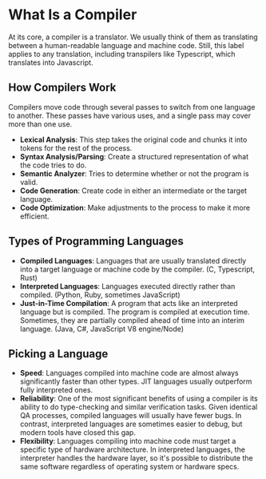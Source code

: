 # What Is a Compiler

At its core, a compiler is a translator. We usually think of them as translating between a human-readable language and machine code. Still, this label applies to any translation, including transpilers like Typescript, which translates into Javascript.

## How Compilers Work

Compilers move code through several passes to switch from one language to another. These passes have various uses, and a single pass may cover more than one use.

- **Lexical Analysis**: This step takes the original code and chunks it into tokens for the rest of the process.
- **Syntax Analysis/Parsing**: Create a structured representation of what the code tries to do.
- **Semantic Analyzer**: Tries to determine whether or not the program is valid.
- **Code Generation**: Create code in either an intermediate or the target language.
- **Code Optimization**: Make adjustments to the process to make it more efficient.

## Types of Programming Languages

- **Compiled Languages**: Languages that are usually translated directly into a target language or machine code by the compiler. (C, Typescript, Rust)
- **Interpreted Languages**: Languages executed directly rather than compiled. (Python, Ruby, sometimes JavaScript)
- **Just-in-Time Compilation**: A program that acts like an interpreted language but is compiled. The program is compiled at execution time. Sometimes, they are partially compiled ahead of time into an interim language. (Java, C#, JavaScript V8 engine/Node)

## Picking a Language

- **Speed**: Languages compiled into machine code are almost always significantly faster than other types. JIT languages usually outperform fully interpreted ones.
- **Reliability**: One of the most significant benefits of using a compiler is its ability to do type-checking and similar verification tasks. Given identical QA processes, compiled languages will usually have fewer bugs. In contrast, interpreted languages are sometimes easier to debug, but modern tools have closed this gap.
- **Flexibility**: Languages compiling into machine code must target a specific type of hardware architecture. In interpreted languages, the interpreter handles the hardware layer, so it's possible to distribute the same software regardless of operating system or hardware specs.
